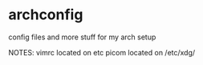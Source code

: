 # archconfig
config files and more stuff for my arch setup

NOTES:
vimrc located on etc
picom located on /etc/xdg/
